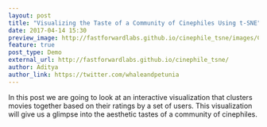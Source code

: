 ```yaml
---
layout: post
title: "Visualizing the Taste of a Community of Cinephiles Using t-SNE"
date: 2017-04-14 15:30
preview_image: http://fastforwardlabs.github.io/cinephile_tsne/images/Cover.png
feature: true
post_type: Demo
external_url: http://fastforwardlabs.github.io/cinephile_tsne/
author: Aditya
author_link: https://twitter.com/whaleandpetunia
---
```


In this post we are going to look at an interactive visualization that clusters movies together based on their ratings by a set of users. This visualization will give us a glimpse into the aesthetic tastes of a community of cinephiles.
